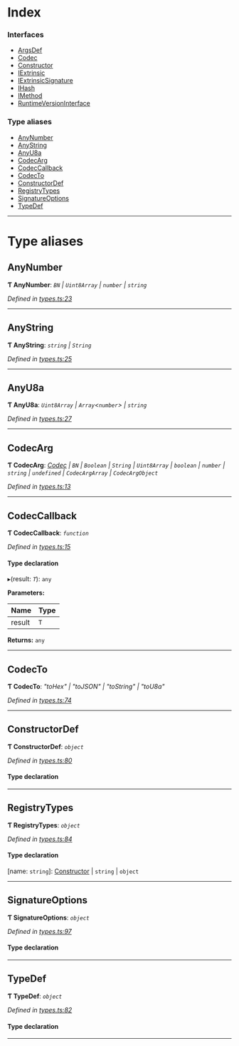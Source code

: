 

# Index

### Interfaces

* [ArgsDef](../interfaces/_types_.argsdef.md)
* [Codec](../interfaces/_types_.codec.md)
* [Constructor](../interfaces/_types_.constructor.md)
* [IExtrinsic](../interfaces/_types_.iextrinsic.md)
* [IExtrinsicSignature](../interfaces/_types_.iextrinsicsignature.md)
* [IHash](../interfaces/_types_.ihash.md)
* [IMethod](../interfaces/_types_.imethod.md)
* [RuntimeVersionInterface](../interfaces/_types_.runtimeversioninterface.md)

### Type aliases

* [AnyNumber](_types_.md#anynumber)
* [AnyString](_types_.md#anystring)
* [AnyU8a](_types_.md#anyu8a)
* [CodecArg](_types_.md#codecarg)
* [CodecCallback](_types_.md#codeccallback)
* [CodecTo](_types_.md#codecto)
* [ConstructorDef](_types_.md#constructordef)
* [RegistryTypes](_types_.md#registrytypes)
* [SignatureOptions](_types_.md#signatureoptions)
* [TypeDef](_types_.md#typedef)

---

# Type aliases

<a id="anynumber"></a>

##  AnyNumber

**Ƭ AnyNumber**: *`BN` \| `Uint8Array` \| `number` \| `string`*

*Defined in [types.ts:23](https://github.com/polkadot-js/api/blob/97032e7/packages/types/src/types.ts#L23)*

___
<a id="anystring"></a>

##  AnyString

**Ƭ AnyString**: *`string` \| `String`*

*Defined in [types.ts:25](https://github.com/polkadot-js/api/blob/97032e7/packages/types/src/types.ts#L25)*

___
<a id="anyu8a"></a>

##  AnyU8a

**Ƭ AnyU8a**: *`Uint8Array` \| `Array`<`number`> \| `string`*

*Defined in [types.ts:27](https://github.com/polkadot-js/api/blob/97032e7/packages/types/src/types.ts#L27)*

___
<a id="codecarg"></a>

##  CodecArg

**Ƭ CodecArg**: *[Codec](../interfaces/_types_.codec.md) \| `BN` \| `Boolean` \| `String` \| `Uint8Array` \| `boolean` \| `number` \| `string` \| `undefined` \| `CodecArgArray` \| `CodecArgObject`*

*Defined in [types.ts:13](https://github.com/polkadot-js/api/blob/97032e7/packages/types/src/types.ts#L13)*

___
<a id="codeccallback"></a>

##  CodecCallback

**Ƭ CodecCallback**: *`function`*

*Defined in [types.ts:15](https://github.com/polkadot-js/api/blob/97032e7/packages/types/src/types.ts#L15)*

#### Type declaration
▸(result: *`T`*): `any`

**Parameters:**

| Name | Type |
| ------ | ------ |
| result | `T` |

**Returns:** `any`

___
<a id="codecto"></a>

##  CodecTo

**Ƭ CodecTo**: *"toHex" \| "toJSON" \| "toString" \| "toU8a"*

*Defined in [types.ts:74](https://github.com/polkadot-js/api/blob/97032e7/packages/types/src/types.ts#L74)*

___
<a id="constructordef"></a>

##  ConstructorDef

**Ƭ ConstructorDef**: *`object`*

*Defined in [types.ts:80](https://github.com/polkadot-js/api/blob/97032e7/packages/types/src/types.ts#L80)*

#### Type declaration

[index: `string`]: [Constructor](../interfaces/_types_.constructor.md)<`T`>

___
<a id="registrytypes"></a>

##  RegistryTypes

**Ƭ RegistryTypes**: *`object`*

*Defined in [types.ts:84](https://github.com/polkadot-js/api/blob/97032e7/packages/types/src/types.ts#L84)*

#### Type declaration

[name: `string`]: [Constructor](../interfaces/_types_.constructor.md) \| `string` \| `object`

___
<a id="signatureoptions"></a>

##  SignatureOptions

**Ƭ SignatureOptions**: *`object`*

*Defined in [types.ts:97](https://github.com/polkadot-js/api/blob/97032e7/packages/types/src/types.ts#L97)*

#### Type declaration

___
<a id="typedef"></a>

##  TypeDef

**Ƭ TypeDef**: *`object`*

*Defined in [types.ts:82](https://github.com/polkadot-js/api/blob/97032e7/packages/types/src/types.ts#L82)*

#### Type declaration

[index: `string`]: [Codec](../interfaces/_types_.codec.md)

___

